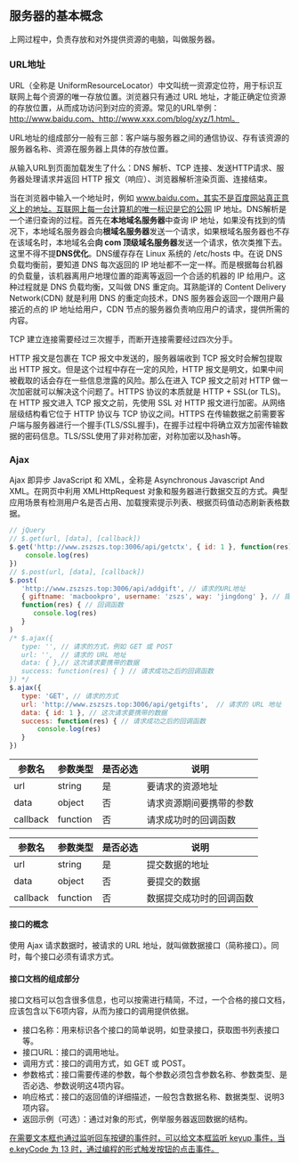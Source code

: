 ## 服务器的基本概念

上网过程中，负责存放和对外提供资源的电脑，叫做服务器。

### URL地址

URL（全称是 UniformResourceLocator）中文叫统一资源定位符，用于标识互联网上每个资源的唯一存放位置。浏览器只有通过 URL 地址，才能正确定位资源的存放位置，从而成功访问到对应的资源。常见的URL举例：http://www.baidu.com、http://www.xxx.com/blog/xyz/1.html。

URL地址的组成部分一般有三部：客户端与服务器之间的通信协议、存有该资源的服务器名称、资源在服务器上具体的存放位置。

从输入URL到页面加载发生了什么：DNS 解析、TCP 连接、发送HTTP请求、服务器处理请求并返回 HTTP 报文（响应）、浏览器解析渲染页面、连接结束。

当在浏览器中输入一个地址时，例如 www.baidu.com，其实不是百度网站真正意义上的地址。互联网上每一台计算机的唯一标识是它的公网 IP 地址。DNS解析是一个递归查询的过程。首先在**本地域名服务器**中查询 IP 地址，如果没有找到的情况下，本地域名服务器会向**根域名服务器**发送一个请求，如果根域名服务器也不存在该域名时，本地域名会**向 com 顶级域名服务器**发送一个请求，依次类推下去。这里不得不提**DNS优化**。DNS缓存存在 Linux 系统的 /etc/hosts 中。在说 DNS 负载均衡前，要知道 DNS 每次返回的 IP 地址都不一定一样。而是根据每台机器的负载量，该机器离用户地理位置的距离等返回一个合适的机器的 IP 给用户。这种过程就是 DNS 负载均衡，又叫做 DNS 重定向。耳熟能详的 Content Delivery Network(CDN) 就是利用 DNS 的重定向技术，DNS 服务器会返回一个跟用户最接近的点的 IP 地址给用户，CDN 节点的服务器负责响应用户的请求，提供所需的内容。

TCP 建立连接需要经过三次握手，而断开连接需要经过四次分手。

HTTP 报文是包裹在 TCP 报文中发送的，服务器端收到 TCP 报文时会解包提取出 HTTP 报文。但是这个过程中存在一定的风险，HTTP 报文是明文，如果中间被截取的话会存在一些信息泄露的风险。那么在进入 TCP 报文之前对 HTTP 做一次加密就可以解决这个问题了。HTTPS 协议的本质就是 HTTP + SSL(or TLS)。在 HTTP 报文进入 TCP 报文之前，先使用 SSL 对 HTTP 报文进行加密。从网络层级结构看它位于 HTTP 协议与 TCP 协议之间。HTTPS 在传输数据之前需要客户端与服务器进行一个握手(TLS/SSL握手)，在握手过程中将确立双方加密传输数据的密码信息。TLS/SSL使用了非对称加密，对称加密以及hash等。

### Ajax

Ajax 即异步 JavaScript 和 XML，全称是 Asynchronous Javascript And XML。在网页中利用 XMLHttpRequest 对象和服务器进行数据交互的方式。典型应用场景有检测用户名是否占用、加载搜索提示列表、根据页码值动态刷新表格数据。

```js
// jQuery
// $.get(url, [data], [callback])
$.get('http://www.zszszs.top:3006/api/getctx', { id: 1 }, function(res) {
    console.log(res)
})
// $.post(url, [data], [callback])
$.post(
   'http://www.zszszs.top:3006/api/addgift', // 请求的URL地址
   { giftname: 'macbookpro', username: 'zszs', way: 'jingdong' }, // 提交的数据
   function(res) { // 回调函数
      console.log(res)
   }
)
/* $.ajax({
   type: '', // 请求的方式，例如 GET 或 POST
   url: '',  // 请求的 URL 地址
   data: { },// 这次请求要携带的数据
   success: function(res) { } // 请求成功之后的回调函数
}) */
$.ajax({
   type: 'GET', // 请求的方式
   url: 'http://www.zszszs.top:3006/api/getgifts',  // 请求的 URL 地址
   data: { id: 1 }, // 这次请求要携带的数据
   success: function(res) { // 请求成功之后的回调函数
       console.log(res)
   }
})
```

| **参数名** | **参数类型** | **是否必选** | **说明**                 |
| ---------- | ------------ | ------------ | ------------------------ |
| url        | string       | 是           | 要请求的资源地址         |
| data       | object       | 否           | 请求资源期间要携带的参数 |
| callback   | function     | 否           | 请求成功时的回调函数     |

| **参数名** | **参数类型** | **是否必选** | **说明**                 |
| ---------- | ------------ | ------------ | ------------------------ |
| url        | string       | 是           | 提交数据的地址           |
| data       | object       | 否           | 要提交的数据             |
| callback   | function     | 否           | 数据提交成功时的回调函数 |

#### 接口的概念

使用 Ajax 请求数据时，被请求的 URL 地址，就叫做数据接口（简称接口）。同时，每个接口必须有请求方式。

#### 接口文档的组成部分

接口文档可以包含很多信息，也可以按需进行精简，不过，一个合格的接口文档，应该包含以下6项内容，从而为接口的调用提供依据。

- 接口名称：用来标识各个接口的简单说明，如登录接口，获取图书列表接口等。
- 接口URL：接口的调用地址。
- 调用方式：接口的调用方式，如 GET 或 POST。
- 参数格式：接口需要传递的参数，每个参数必须包含参数名称、参数类型、是否必选、参数说明这4项内容。
- 响应格式：接口的返回值的详细描述，一般包含数据名称、数据类型、说明3项内容。
- 返回示例（可选）：通过对象的形式，例举服务器返回数据的结构。

<u>在需要文本框也通过监听回车按键的事件时，可以给文本框监听 keyup 事件，当 e.keyCode 为 13 时，通过编程的形式触发按钮的点击事件。</u>

